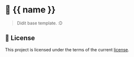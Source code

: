 # 📖 {{ name }}

> Didit base template. :D

## 📜 License

This project is licensed under the terms of the current [license](LICENSE).
